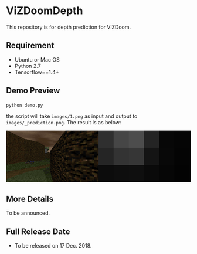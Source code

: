 ViZDoomDepth
==========
This repository is for depth prediction for ViZDoom.

## Requirement
- Ubuntu or Mac OS
- Python 2.7
- Tensorflow==1.4+

## Demo Preview

`python demo.py`

the script will take `images/1.png` as input and output to `images/_prediction.png`. The result is as below:

![](./images/1_prediction_pre.png)

## More Details
 To be announced.

## Full Release Date
- To be released on 17 Dec. 2018.

